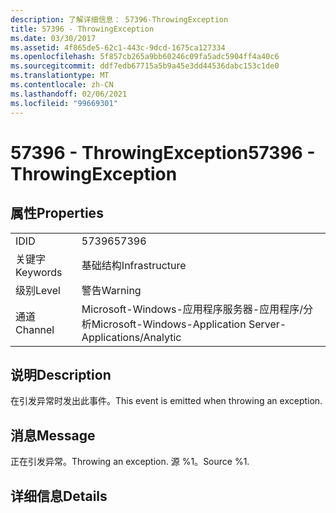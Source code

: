 ```yaml
---
description: 了解详细信息： 57396-ThrowingException
title: 57396 - ThrowingException
ms.date: 03/30/2017
ms.assetid: 4f865de5-62c1-443c-9dcd-1675ca127334
ms.openlocfilehash: 5f857cb265a9bb60246c09fa5adc5904ff4a40c6
ms.sourcegitcommit: ddf7edb67715a5b9a45e3dd44536dabc153c1de0
ms.translationtype: MT
ms.contentlocale: zh-CN
ms.lasthandoff: 02/06/2021
ms.locfileid: "99669301"
---
```

# <a name="57396---throwingexception"></a><span data-ttu-id="b68cc-103">57396 - ThrowingException</span><span class="sxs-lookup"><span data-stu-id="b68cc-103">57396 - ThrowingException</span></span>

## <a name="properties"></a><span data-ttu-id="b68cc-104">属性</span><span class="sxs-lookup"><span data-stu-id="b68cc-104">Properties</span></span>  
  
|||  
|-|-|  
|<span data-ttu-id="b68cc-105">ID</span><span class="sxs-lookup"><span data-stu-id="b68cc-105">ID</span></span>|<span data-ttu-id="b68cc-106">57396</span><span class="sxs-lookup"><span data-stu-id="b68cc-106">57396</span></span>|  
|<span data-ttu-id="b68cc-107">关键字</span><span class="sxs-lookup"><span data-stu-id="b68cc-107">Keywords</span></span>|<span data-ttu-id="b68cc-108">基础结构</span><span class="sxs-lookup"><span data-stu-id="b68cc-108">Infrastructure</span></span>|  
|<span data-ttu-id="b68cc-109">级别</span><span class="sxs-lookup"><span data-stu-id="b68cc-109">Level</span></span>|<span data-ttu-id="b68cc-110">警告</span><span class="sxs-lookup"><span data-stu-id="b68cc-110">Warning</span></span>|  
|<span data-ttu-id="b68cc-111">通道</span><span class="sxs-lookup"><span data-stu-id="b68cc-111">Channel</span></span>|<span data-ttu-id="b68cc-112">Microsoft-Windows-应用程序服务器-应用程序/分析</span><span class="sxs-lookup"><span data-stu-id="b68cc-112">Microsoft-Windows-Application Server-Applications/Analytic</span></span>|  
  
## <a name="description"></a><span data-ttu-id="b68cc-113">说明</span><span class="sxs-lookup"><span data-stu-id="b68cc-113">Description</span></span>  

 <span data-ttu-id="b68cc-114">在引发异常时发出此事件。</span><span class="sxs-lookup"><span data-stu-id="b68cc-114">This event is emitted when throwing an exception.</span></span>  
  
## <a name="message"></a><span data-ttu-id="b68cc-115">消息</span><span class="sxs-lookup"><span data-stu-id="b68cc-115">Message</span></span>  

 <span data-ttu-id="b68cc-116">正在引发异常。</span><span class="sxs-lookup"><span data-stu-id="b68cc-116">Throwing an exception.</span></span> <span data-ttu-id="b68cc-117">源 %1。</span><span class="sxs-lookup"><span data-stu-id="b68cc-117">Source %1.</span></span>  
  
## <a name="details"></a><span data-ttu-id="b68cc-118">详细信息</span><span class="sxs-lookup"><span data-stu-id="b68cc-118">Details</span></span>
